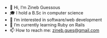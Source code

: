 - 👋 Hi, I’m Zineb Guessous
- 🎓 I hold a B.Sc in computer science
- 👀 I’m interested in software/web development
- 🌱 I’m currently learning Ruby on Rails
- 📫 How to reach me: zineb.gues@gmail.com

<!---
zguessous/zguessous is a ✨ special ✨ repository because its `README.md` (this file) appears on your GitHub profile.
You can click the Preview link to take a look at your changes.
--->
